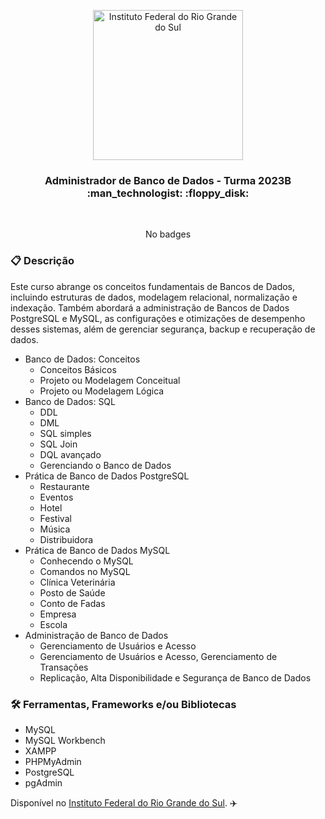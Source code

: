 <p align="center">
    <img src="https://github.com/rcdeo/progweb2023b/assets/16638651/968496ff-b28b-464c-ba3e-d99a114f53ca" width="240" height="" alt="Instituto Federal do Rio Grande do Sul" />
</p>

<h3 align="center">
    Administrador de Banco de Dados - Turma 2023B :man_technologist: :floppy_disk:
</h3>

<br>

<div align="center">

No badges

</div>

### :clipboard: Descrição

Este curso abrange os conceitos fundamentais de Bancos de Dados, incluindo estruturas de dados, modelagem relacional, normalização e indexação. Também abordará a administração de Bancos de Dados PostgreSQL e MySQL, as configurações e otimizações de desempenho desses sistemas, além de gerenciar segurança, backup e recuperação de dados.

- Banco de Dados: Conceitos
    - Conceitos Básicos 
    - Projeto ou Modelagem Conceitual
    - Projeto ou Modelagem Lógica
- Banco de Dados: SQL
    - DDL
    - DML
    - SQL simples
    - SQL Join
    - DQL avançado
    - Gerenciando o Banco de Dados
- Prática de Banco de Dados PostgreSQL
    - Restaurante
    - Eventos
    - Hotel
    - Festival
    - Música
    - Distribuidora
- Prática de Banco de Dados MySQL
    - Conhecendo o MySQL
    - Comandos no MySQL
    - Clínica Veterinária
    - Posto de Saúde
    - Conto de Fadas
    - Empresa
    - Escola
- Administração de Banco de Dados
    - Gerenciamento de Usuários e Acesso
    - Gerenciamento de Usuários e Acesso, Gerenciamento de Transações
    - Replicação, Alta Disponibilidade e Segurança de Banco de Dados

### :hammer_and_wrench: Ferramentas, Frameworks e/ou Bibliotecas

- MySQL
- MySQL Workbench
- XAMPP
- PHPMyAdmin
- PostgreSQL
- pgAdmin



Disponível no [Instituto Federal do Rio Grande do Sul](https://moodle.ifrs.edu.br/). :airplane: